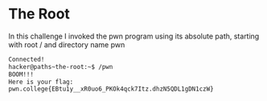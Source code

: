# The Root

In this challenge I invoked the pwn program using its absolute path, starting with root / and directory name pwn
``` bash
Connected!
hacker@paths~the-root:~$ /pwn
BOOM!!!
Here is your flag:
pwn.college{EBtu1y__xR0uo6_PKOk4qck7Itz.dhzN5QDL1gDN1czW}
```
